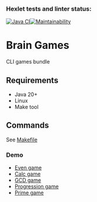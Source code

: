 ### Hexlet tests and linter status:

[![Java CI](https://github.com/Asterroth/java-project-61/actions/workflows/main.yml/badge.svg)](https://github.com/Asterroth/java-project-61/actions/workflows/main.yml)[![Maintainability](https://api.codeclimate.com/v1/badges/e81546508c29ddde0b1b/maintainability)](https://codeclimate.com/github/Asterroth/java-project-61/maintainability)

# Brain Games

CLI games bundle

## Requirements

* Java 20+
* Linux
* Make tool

## Commands

See [Makefile](./app/makefile)

### Demo

* [Even game](https://asciinema.org/a/Wn1dqkNnxaI9mI5bSSzhpn2oh)
* [Calc game](https://asciinema.org/a/eTiMHEZA6QqPDVRdEUC2566CY)
* [GCD game](https://asciinema.org/a/Za1YmboQAbxJ8Uuux17wpbEws)
* [Progression game](https://asciinema.org/a/P9j5giPhwUGpnvcwNsaWrtQVy)
* [Prime game](https://asciinema.org/a/mSVbGrafXE6BuYHGWcpH1Ckw5)
